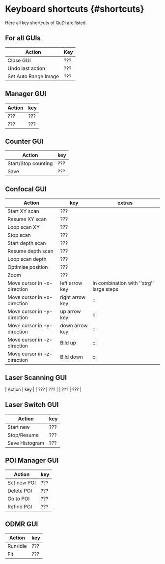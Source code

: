
Keyboard shortcuts  {#shortcuts}
==================

Here all key shortcuts of QuDi are listed.

For all GUIs
------------

| Action                 | Key
| ---------------------- | ----- |
|       Close GUI        |  ???  |
|    Undo last action    |  ???  |
|  Set Auto Range Image  |  ???  |


Manager GUI
-----------

| Action | key  |
| ----- | ----- |
|  ???  |  ???  |
|  ???  |  ???  |


Counter GUI
-----------

| Action                | key   |
| --------------------- | ----- |
|  Start/Stop counting  |  ???  |
|         Save          |  ???  |

Confocal GUI
------------

| Action                        | key               | extras                                     |
| ----------------------------- | ----------------- | ------------------------------------------ |
|         Start XY scan         |        ???        |                                            |
|        Resume XY scan         |        ???        |                                            |
|         Loop scan XY          |        ???        |                                            |
|           Stop scan           |        ???        |                                            |
|       Start depth scan        |        ???        |                                            |
|       Resume depth scan       |        ???        |                                            |
|        Loop scan depth        |        ???        |                                            |
|       Optimise position       |        ???        |                                            |
|             Zoom              |        ???        |                                            |
|  Move cursor in -x-direction  |  left arrow key   |  in combination with ''strg'' large steps  |
|  Move cursor in +x-direction  |  right arrow key  |                    :::                     |
|  Move cursor in -y-direction  |   up arrow key    |                    :::                     |
|  Move cursor in +y-direction  |  down arrow key   |                    :::                     |
|  Move cursor in -z-direction  |      Bild up      |                    :::                     |
|  Move cursor in +z-direction  |     Bild down     |                    :::                     |

Laser Scanning GUI
------------------

| Action | key  |
|  ???  |  ???  |
|  ???  |  ???  |


Laser  Switch GUI
-----------------
| Action           | key   |
|------------------|-------|
|    Start new     |  ???  |
|   Stop/Resume    |  ???  |
|  Save Histogram  |  ???  |


POI Manager GUI
---------------

| Action        | key   |
|---------------|-------|
|  Set new POI  |  ???  |
|  Delete POI   |  ???  |
|   Go to POI   |  ???  |
|  Refind POI   |  ???  |


ODMR GUI
--------

| Action     | key   |
| ---------- | ----- |
|  Run/Idle  |  ???  |
|    Fit     |  ???  |


